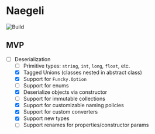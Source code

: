 # Naegeli
![Build](https://github.com/bash/nageli/workflows/Build/badge.svg)

## MVP
* [ ] Deserialization
  * [ ] Primitive types: `string`, `int`, `long`, `float`, etc.
  * [x] Tagged Unions (classes nested in abstract class)
  * [x] Support for `Funcky.Option`
  * [ ] Support for enums
  * [x] Deserialize objects via constructor
  * [ ] Support for immutable collections
  * [x] Support for customizable naming policies
  * [x] Support for custom converters
  * [x] Support new types
  * [ ] Support renames for properties/constructor params
